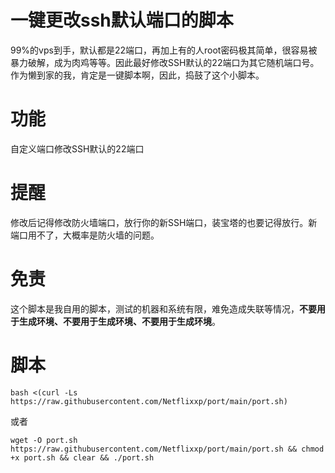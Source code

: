 # 一键更改ssh默认端口的脚本
99%的vps到手，默认都是22端口，再加上有的人root密码极其简单，很容易被暴力破解，成为肉鸡等等。因此最好修改SSH默认的22端口为其它随机端口号。
作为懒到家的我，肯定是一键脚本啊，因此，捣鼓了这个小脚本。
# 功能
自定义端口修改SSH默认的22端口
# 提醒
修改后记得修改防火墙端口，放行你的新SSH端口，装宝塔的也要记得放行。新端口用不了，大概率是防火墙的问题。
# 免责
这个脚本是我自用的脚本，测试的机器和系统有限，难免造成失联等情况，<b>不要用于生成环境、不要用于生成环境、不要用于生成环境</b>。
# 脚本
```shell
bash <(curl -Ls https://raw.githubusercontent.com/Netflixxp/port/main/port.sh)
```
或者
```shell
wget -O port.sh https://raw.githubusercontent.com/Netflixxp/port/main/port.sh && chmod +x port.sh && clear && ./port.sh
```
